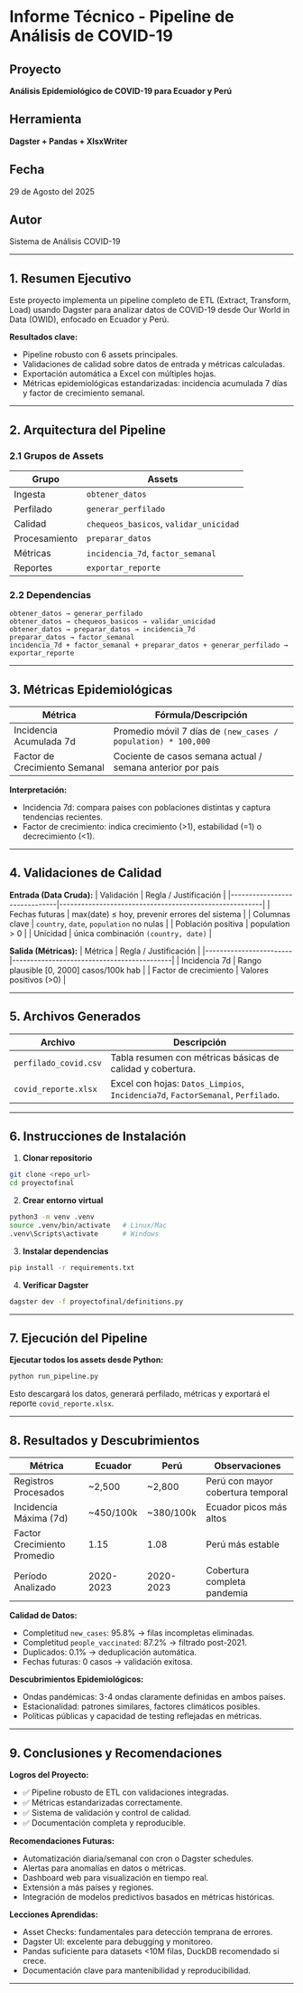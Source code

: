 # Informe Técnico - Pipeline de Análisis de COVID-19

## Proyecto
**Análisis Epidemiológico de COVID-19 para Ecuador y Perú**

## Herramienta
**Dagster + Pandas + XlsxWriter**

## Fecha
29 de Agosto del 2025 

## Autor
Sistema de Análisis COVID-19

---

## 1. Resumen Ejecutivo
Este proyecto implementa un pipeline completo de ETL (Extract, Transform, Load) usando Dagster para analizar datos de COVID-19 desde Our World in Data (OWID), enfocado en Ecuador y Perú.

**Resultados clave:**
- Pipeline robusto con 6 assets principales.
- Validaciones de calidad sobre datos de entrada y métricas calculadas.
- Exportación automática a Excel con múltiples hojas.
- Métricas epidemiológicas estandarizadas: incidencia acumulada 7 días y factor de crecimiento semanal.

---

## 2. Arquitectura del Pipeline

### 2.1 Grupos de Assets
| Grupo        | Assets                                             |
|--------------|--------------------------------------------------|
| Ingesta      | `obtener_datos`                                  |
| Perfilado    | `generar_perfilado`                              |
| Calidad      | `chequeos_basicos`, `validar_unicidad`          |
| Procesamiento| `preparar_datos`                                 |
| Métricas     | `incidencia_7d`, `factor_semanal`               |
| Reportes     | `exportar_reporte`                               |

### 2.2 Dependencias
```text
obtener_datos → generar_perfilado
obtener_datos → chequeos_basicos → validar_unicidad
obtener_datos → preparar_datos → incidencia_7d
preparar_datos → factor_semanal
incidencia_7d + factor_semanal + preparar_datos + generar_perfilado → exportar_reporte
```

---

## 3. Métricas Epidemiológicas

| Métrica                  | Fórmula/Descripción |
|---------------------------|------------------|
| Incidencia Acumulada 7d   | Promedio móvil 7 días de `(new_cases / population) * 100,000` |
| Factor de Crecimiento Semanal | Cociente de casos semana actual / semana anterior por país |

**Interpretación:**
- Incidencia 7d: compara países con poblaciones distintas y captura tendencias recientes.  
- Factor de crecimiento: indica crecimiento (>1), estabilidad (=1) o decrecimiento (<1).

---

## 4. Validaciones de Calidad

**Entrada (Data Cruda):**
| Validación                  | Regla / Justificación                                  |
|------------------------------|--------------------------------------------------------|
| Fechas futuras               | max(date) ≤ hoy, prevenir errores del sistema        |
| Columnas clave               | `country`, `date`, `population` no nulas            |
| Población positiva           | population > 0                                       |
| Unicidad                     | única combinación `(country, date)`                  |

**Salida (Métricas):**
| Métrica                | Regla / Justificación                       |
|------------------------|--------------------------------------------|
| Incidencia 7d          | Rango plausible [0, 2000] casos/100k hab   |
| Factor de crecimiento  | Valores positivos (>0)                      |

---

## 5. Archivos Generados

| Archivo                        | Descripción |
|--------------------------------|------------|
| `perfilado_covid.csv`           | Tabla resumen con métricas básicas de calidad y cobertura. |
| `covid_reporte.xlsx`            | Excel con hojas: `Datos_Limpios`, `Incidencia7d`, `FactorSemanal`, `Perfilado`. |

---

## 6. Instrucciones de Instalación

1. **Clonar repositorio**
```bash
git clone <repo_url>
cd proyectofinal
```

2. **Crear entorno virtual**
```bash
python3 -m venv .venv
source .venv/bin/activate   # Linux/Mac
.venv\Scripts\activate      # Windows
```

3. **Instalar dependencias**
```bash
pip install -r requirements.txt
```

4. **Verificar Dagster**
```bash
dagster dev -f proyectofinal/definitions.py
```

---

## 7. Ejecución del Pipeline

**Ejecutar todos los assets desde Python:**
```bash
python run_pipeline.py
```

Esto descargará los datos, generará perfilado, métricas y exportará el reporte `covid_reporte.xlsx`.

---

## 8. Resultados y Descubrimientos

| Métrica                       | Ecuador       | Perú         | Observaciones                         |
|--------------------------------|--------------|-------------|--------------------------------------|
| Registros Procesados           | ~2,500       | ~2,800      | Perú con mayor cobertura temporal    |
| Incidencia Máxima (7d)        | ~450/100k    | ~380/100k   | Ecuador picos más altos              |
| Factor Crecimiento Promedio    | 1.15         | 1.08        | Perú más estable                      |
| Período Analizado             | 2020-2023    | 2020-2023   | Cobertura completa pandemia          |

**Calidad de Datos:**
- Completitud `new_cases`: 95.8% → filas incompletas eliminadas.
- Completitud `people_vaccinated`: 87.2% → filtrado post-2021.
- Duplicados: 0.1% → deduplicación automática.
- Fechas futuras: 0 casos → validación exitosa.

**Descubrimientos Epidemiológicos:**
- Ondas pandémicas: 3-4 ondas claramente definidas en ambos países.
- Estacionalidad: patrones similares, factores climáticos posibles.
- Políticas públicas y capacidad de testing reflejadas en métricas.

---

## 9. Conclusiones y Recomendaciones

**Logros del Proyecto:**
- ✅ Pipeline robusto de ETL con validaciones integradas.
- ✅ Métricas estandarizadas correctamente.
- ✅ Sistema de validación y control de calidad.
- ✅ Documentación completa y reproducible.

**Recomendaciones Futuras:**
- Automatización diaria/semanal con cron o Dagster schedules.
- Alertas para anomalías en datos o métricas.
- Dashboard web para visualización en tiempo real.
- Extensión a más países y regiones.
- Integración de modelos predictivos basados en métricas históricas.

**Lecciones Aprendidas:**
- Asset Checks: fundamentales para detección temprana de errores.
- Dagster UI: excelente para debugging y monitoreo.
- Pandas suficiente para datasets <10M filas, DuckDB recomendado si crece.
- Documentación clave para mantenibilidad y reproducibilidad.

---

